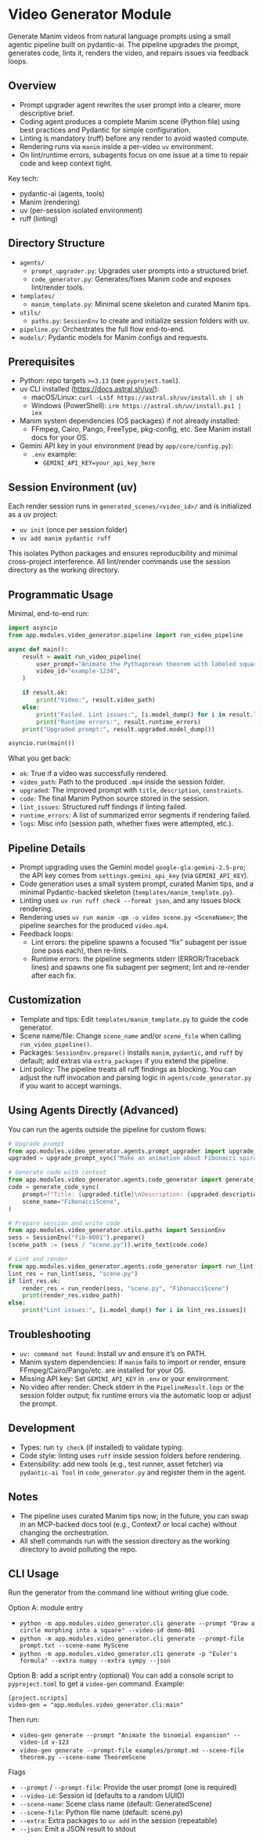 # Video Generator Module

Generate Manim videos from natural language prompts using a small agentic pipeline built on pydantic-ai. The pipeline upgrades the prompt, generates code, lints it, renders the video, and repairs issues via feedback loops.

## Overview
- Prompt upgrader agent rewrites the user prompt into a clearer, more descriptive brief.
- Coding agent produces a complete Manim scene (Python file) using best practices and Pydantic for simple configuration.
- Linting is mandatory (ruff) before any render to avoid wasted compute.
- Rendering runs via `manim` inside a per-video `uv` environment.
- On lint/runtime errors, subagents focus on one issue at a time to repair code and keep context tight.

Key tech:
- pydantic-ai (agents, tools)
- Manim (rendering)
- uv (per-session isolated environment)
- ruff (linting)

## Directory Structure
- `agents/`
  - `prompt_upgrader.py`: Upgrades user prompts into a structured brief.
  - `code_generator.py`: Generates/fixes Manim code and exposes lint/render tools.
- `templates/`
  - `manim_template.py`: Minimal scene skeleton and curated Manim tips.
- `utils/`
  - `paths.py`: `SessionEnv` to create and initialize session folders with uv.
- `pipeline.py`: Orchestrates the full flow end-to-end.
- `models/`: Pydantic models for Manim configs and requests.

## Prerequisites
- Python: repo targets `>=3.13` (see `pyproject.toml`).
- uv CLI installed (https://docs.astral.sh/uv/):
  - macOS/Linux: `curl -LsSf https://astral.sh/uv/install.sh | sh`
  - Windows (PowerShell): `irm https://astral.sh/uv/install.ps1 | iex`
- Manim system dependencies (OS packages) if not already installed:
  - FFmpeg, Cairo, Pango, FreeType, pkg-config, etc. See Manim install docs for your OS.
- Gemini API key in your environment (read by `app/core/config.py`):
  - `.env` example:
    - `GEMINI_API_KEY=your_api_key_here`

## Session Environment (uv)
Each render session runs in `generated_scenes/<video_id>/` and is initialized as a uv project:
- `uv init` (once per session folder)
- `uv add manim pydantic ruff`

This isolates Python packages and ensures reproducibility and minimal cross-project interference. All lint/render commands use the session directory as the working directory.

## Programmatic Usage
Minimal, end-to-end run:

```python
import asyncio
from app.modules.video_generator.pipeline import run_video_pipeline

async def main():
    result = await run_video_pipeline(
        user_prompt="Animate the Pythagorean theorem with labeled squares and a short proof.",
        video_id="example-1234",
    )

    if result.ok:
        print("Video:", result.video_path)
    else:
        print("Failed. Lint issues:", [i.model_dump() for i in result.lint_issues])
        print("Runtime errors:", result.runtime_errors)
    print("Upgraded prompt:", result.upgraded.model_dump())

asyncio.run(main())
```

What you get back:
- `ok`: True if a video was successfully rendered.
- `video_path`: Path to the produced `.mp4` inside the session folder.
- `upgraded`: The improved prompt with `title`, `description`, `constraints`.
- `code`: The final Manim Python source stored in the session.
- `lint_issues`: Structured ruff findings if linting failed.
- `runtime_errors`: A list of summarized error segments if rendering failed.
- `logs`: Misc info (session path, whether fixes were attempted, etc.).

## Pipeline Details
- Prompt upgrading uses the Gemini model `google-gla:gemini-2.5-pro`; the API key comes from `settings.gemini_api_key` (via `GEMINI_API_KEY`).
- Code generation uses a small system prompt, curated Manim tips, and a minimal Pydantic-backed skeleton (`templates/manim_template.py`).
- Linting uses `uv run ruff check --format json`, and any issues block rendering.
- Rendering uses `uv run manim -qm -o video scene.py <SceneName>`; the pipeline searches for the produced `video.mp4`.
- Feedback loops:
  - Lint errors: the pipeline spawns a focused “fix” subagent per issue (one pass each), then re-lints.
  - Runtime errors: the pipeline segments stderr (ERROR/Traceback lines) and spawns one fix subagent per segment; lint and re-render after each fix.

## Customization
- Template and tips: Edit `templates/manim_template.py` to guide the code generator.
- Scene name/file: Change `scene_name` and/or `scene_file` when calling `run_video_pipeline()`.
- Packages: `SessionEnv.prepare()` installs `manim`, `pydantic`, and `ruff` by default; add extras via `extra_packages` if you extend the pipeline.
- Lint policy: The pipeline treats all ruff findings as blocking. You can adjust the ruff invocation and parsing logic in `agents/code_generator.py` if you want to accept warnings.

## Using Agents Directly (Advanced)
You can run the agents outside the pipeline for custom flows:

```python
# Upgrade prompt
from app.modules.video_generator.agents.prompt_upgrader import upgrade_prompt_sync
upgraded = upgrade_prompt_sync("Make an animation about Fibonacci spirals.")

# Generate code with context
from app.modules.video_generator.agents.code_generator import generate_code_sync
code = generate_code_sync(
    prompt=f"Title: {upgraded.title}\nDescription: {upgraded.description}",
    scene_name="FibonacciScene",
)

# Prepare session and write code
from app.modules.video_generator.utils.paths import SessionEnv
sess = SessionEnv("fib-0001").prepare()
(scene_path := (sess / "scene.py")).write_text(code.code)

# Lint and render
from app.modules.video_generator.agents.code_generator import run_lint, run_render
lint_res = run_lint(sess, "scene.py")
if lint_res.ok:
    render_res = run_render(sess, "scene.py", "FibonacciScene")
    print(render_res.video_path)
else:
    print("Lint issues:", [i.model_dump() for i in lint_res.issues])
```

## Troubleshooting
- `uv: command not found`: Install uv and ensure it’s on PATH.
- Manim system dependencies: If `manim` fails to import or render, ensure FFmpeg/Cairo/Pango/etc. are installed for your OS.
- Missing API key: Set `GEMINI_API_KEY` in `.env` or your environment.
- No video after render: Check stderr in the `PipelineResult.logs` or the session folder output; fix runtime errors via the automatic loop or adjust the prompt.

## Development
- Types: run `ty check` (if installed) to validate typing.
- Code style: linting uses `ruff` inside session folders before rendering.
- Extensibility: add new tools (e.g., test runner, asset fetcher) via `pydantic-ai Tool` in `code_generator.py` and register them in the agent.

## Notes
- The pipeline uses curated Manim tips now; in the future, you can swap in an MCP-backed docs tool (e.g., Context7 or local cache) without changing the orchestration.
- All shell commands run with the session directory as the working directory to avoid polluting the repo.
## CLI Usage
Run the generator from the command line without writing glue code.

Option A: module entry
- `python -m app.modules.video_generator.cli generate --prompt "Draw a circle morphing into a square" --video-id demo-001`
- `python -m app.modules.video_generator.cli generate --prompt-file prompt.txt --scene-name MyScene`
- `python -m app.modules.video_generator.cli generate -p "Euler's formula" --extra numpy --extra sympy --json`

Option B: add a script entry (optional)
You can add a console script to `pyproject.toml` to get a `video-gen` command. Example:

```
[project.scripts]
video-gen = "app.modules.video_generator.cli:main"
```

Then run:
- `video-gen generate --prompt "Animate the binomial expansion" --video-id v-123`
- `video-gen generate --prompt-file examples/prompt.md --scene-file theorem.py --scene-name TheoremScene`

Flags
- `--prompt` / `--prompt-file`: Provide the user prompt (one is required)
- `--video-id`: Session id (defaults to a random UUID)
- `--scene-name`: Scene class name (default: GeneratedScene)
- `--scene-file`: Python file name (default: scene.py)
- `--extra`: Extra packages to `uv add` in the session (repeatable)
- `--json`: Emit a JSON result to stdout
